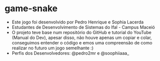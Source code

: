 # game-snake

- Este jogo foi desenvolvido por Pedro Henrique e Sophia Lacerda
- Estudantes de Desenvolvimento de Sistemas do Ifal - Campus Maceió
- O projeto teve base num repositório do GitHub e tutorial do YouTube (Manual do Dev), apesar disso, não houve apenas um copiar e colar, conseguimos entender o código e emos uma compreensão de como realizar no futuro um jogo semelhante :)
- Perfis dos Desenvolvedores: @pedro2mr e @soophiiaaa_
